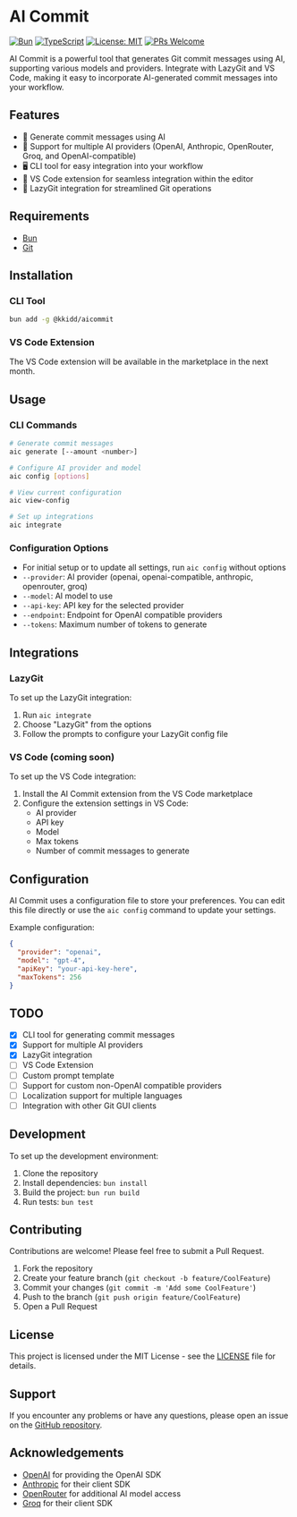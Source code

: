# AI Commit

[![Bun](https://img.shields.io/badge/Bun-000000?style=flat-square&logo=bun&logoColor=white)](https://bun.sh)
[![TypeScript](https://img.shields.io/badge/TypeScript-007ACC?style=flat-square&logo=typescript&logoColor=white)](https://www.typescriptlang.org/)
[![License: MIT](https://img.shields.io/badge/License-MIT-yellow.svg?style=flat-square)](https://opensource.org/licenses/MIT)
[![PRs Welcome](https://img.shields.io/badge/PRs-welcome-brightgreen.svg?style=flat-square)](http://makeapullrequest.com)

AI Commit is a powerful tool that generates Git commit messages using AI, supporting various models and providers. Integrate with LazyGit and VS Code, making it easy to incorporate AI-generated commit messages into your workflow.

## Features

- 🤖 Generate commit messages using AI
- 🔄 Support for multiple AI providers (OpenAI, Anthropic, OpenRouter, Groq, and OpenAI-compatible)
- 🖥️ CLI tool for easy integration into your workflow
- 📝 VS Code extension for seamless integration within the editor
- 🔗 LazyGit integration for streamlined Git operations

## Requirements

- [Bun](https://bun.sh/)
- [Git](https://git-scm.com/)

## Installation

### CLI Tool

```bash
bun add -g @kkidd/aicommit
```

### VS Code Extension

The VS Code extension will be available in the marketplace in the next month.

## Usage

### CLI Commands

```bash
# Generate commit messages
aic generate [--amount <number>]

# Configure AI provider and model
aic config [options]

# View current configuration
aic view-config

# Set up integrations
aic integrate
```

### Configuration Options

- For initial setup or to update all settings, run `aic config` without options
- `--provider`: AI provider (openai, openai-compatible, anthropic, openrouter, groq)
- `--model`: AI model to use
- `--api-key`: API key for the selected provider
- `--endpoint`: Endpoint for OpenAI compatible providers
- `--tokens`: Maximum number of tokens to generate

## Integrations

### LazyGit

To set up the LazyGit integration:

1. Run `aic integrate`
2. Choose "LazyGit" from the options
3. Follow the prompts to configure your LazyGit config file

### VS Code (coming soon)

To set up the VS Code integration:

1. Install the AI Commit extension from the VS Code marketplace
2. Configure the extension settings in VS Code:
   - AI provider
   - API key
   - Model
   - Max tokens
   - Number of commit messages to generate

## Configuration

AI Commit uses a configuration file to store your preferences. You can edit this file directly or use the `aic config` command to update your settings.

Example configuration:

```json
{
  "provider": "openai",
  "model": "gpt-4",
  "apiKey": "your-api-key-here",
  "maxTokens": 256
}
```

## TODO

- [x] CLI tool for generating commit messages
- [x] Support for multiple AI providers
- [x] LazyGit integration
- [ ] VS Code Extension
- [ ] Custom prompt template
- [ ] Support for custom non-OpenAI compatible providers
- [ ] Localization support for multiple languages
- [ ] Integration with other Git GUI clients

## Development

To set up the development environment:

1. Clone the repository
2. Install dependencies: ```bun install```
3. Build the project: ```bun run build```
4. Run tests: ```bun test```

## Contributing

Contributions are welcome! Please feel free to submit a Pull Request.

1. Fork the repository
2. Create your feature branch (`git checkout -b feature/CoolFeature`)
3. Commit your changes (`git commit -m 'Add some CoolFeature'`)
4. Push to the branch (`git push origin feature/CoolFeature`)
5. Open a Pull Request

## License

This project is licensed under the MIT License - see the [LICENSE](LICENSE) file for details.

## Support

If you encounter any problems or have any questions, please open an issue on the [GitHub repository](https://github.com/kevin-kidd/aicommit).

## Acknowledgements

- [OpenAI](https://openai.com/) for providing the OpenAI SDK
- [Anthropic](https://www.anthropic.com/) for their client SDK
- [OpenRouter](https://openrouter.ai/) for additional AI model access
- [Groq](https://groq.com/) for their client SDK
